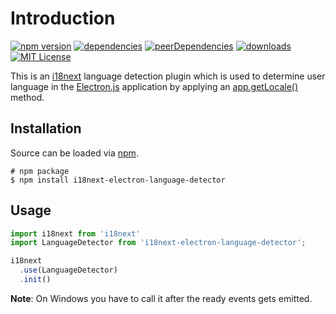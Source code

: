 # Introduction

[![npm version](https://img.shields.io/npm/v/i18next-electron-language-detector.svg?style=flat-square)](https://www.npmjs.com/package/i18next-electron-language-detector)
[![dependencies](https://img.shields.io/david/neruchev/i18next-electron-language-detector.svg?style=flat-square)](https://david-dm.org/neruchev/i18next-electron-language-detector)
[![peerDependencies](https://img.shields.io/david/peer/neruchev/i18next-electron-language-detector.svg?style=flat-square)](https://david-dm.org/neruchev/i18next-electron-language-detector?type=peer)
[![downloads](https://img.shields.io/npm/dm/i18next-electron-language-detector.svg?style=flat-square)](http://npm-stat.com/charts.html?package=i18next-electron-language-detector)
[![MIT License](https://img.shields.io/npm/l/i18next-electron-language-detector.svg?style=flat-square)](http://opensource.org/licenses/MIT)


This is an [i18next](http://i18next.com/) language detection plugin which is used to determine user language in the [Electron.js](http://electron.atom.io/) application by applying an [app.getLocale()](http://electron.atom.io/docs/all/#appgetlocale) method.


## Installation

Source can be loaded via [npm](https://www.npmjs.com/package/i18next-electron-language-detector).

```
# npm package
$ npm install i18next-electron-language-detector
```


## Usage

```javascript
import i18next from 'i18next'
import LanguageDetector from 'i18next-electron-language-detector';

i18next
  .use(LanguageDetector)
  .init()
```

**Note**: On Windows you have to call it after the ready events gets emitted.